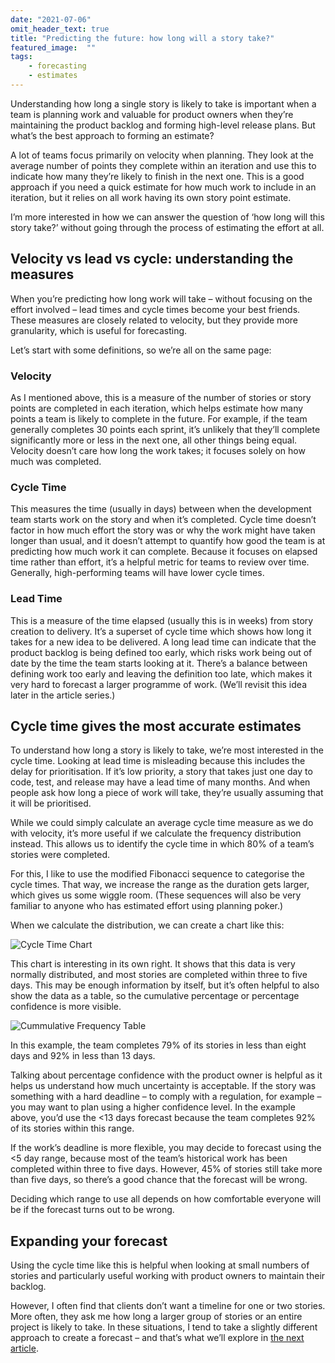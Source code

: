 ```yaml
---
date: "2021-07-06"
omit_header_text: true
title: "Predicting the future: how long will a story take?"
featured_image:  ""
tags: 
    - forecasting
    - estimates
---
```


Understanding how long a single story is likely to take is important when a team is planning work and valuable for product owners when they’re maintaining the product backlog and forming high-level release plans. But what’s the best approach to forming an estimate?

A lot of teams focus primarily on velocity when planning. They look at the average number of points they complete within an iteration and use this to indicate how many they’re likely to finish in the next one. This is a good approach if you need a quick estimate for how much work to include in an iteration, but it relies on all work having its own story point estimate.

I’m more interested in how we can answer the question of ‘how long will this story take?’ without going through the process of estimating the effort at all.

## Velocity vs lead vs cycle: understanding the measures

When you’re predicting how long work will take – without focusing on the effort involved – lead times and cycle times become your best friends. These measures are closely related to velocity, but they provide more granularity, which is useful for forecasting.

Let’s start with some definitions, so we’re all on the same page:

### Velocity
As I mentioned above, this is a measure of the number of stories or story points are completed in each iteration, which helps estimate how many points a team is likely to complete in the future. For example, if the team generally completes 30 points each sprint, it’s unlikely that they’ll complete significantly more or less in the next one, all other things being equal. Velocity doesn’t care how long the work takes; it focuses solely on how much was completed.
### Cycle Time
This measures the time (usually in days) between when the development team starts work on the story and when it’s completed. Cycle time doesn’t factor in how much effort the story was or why the work might have taken longer than usual, and it doesn’t attempt to quantify how good the team is at predicting how much work it can complete. Because it focuses on elapsed time rather than effort, it’s a helpful metric for teams to review over time. Generally, high-performing teams will have lower cycle times.
### Lead Time
This is a measure of the time elapsed (usually this is in weeks) from story creation to delivery. It’s a superset of cycle time which shows how long it takes for a new idea to be delivered. A long lead time can indicate that the product backlog is being defined too early, which risks work being out of date by the time the team starts looking at it. There’s a balance between defining work too early and leaving the definition too late, which makes it very hard to forecast a larger programme of work. (We’ll revisit this idea later in the article series.)

## Cycle time gives the most accurate estimates

To understand how long a story is likely to take, we’re most interested in the cycle time. Looking at lead time is misleading because this includes the delay for prioritisation. If it’s low priority, a story that takes just one day to code, test, and release may have a lead time of many months. And when people ask how long a piece of work will take, they’re usually assuming that it will be prioritised.

While we could simply calculate an average cycle time measure as we do with velocity, it’s more useful if we calculate the frequency distribution instead. This allows us to identify the cycle time in which 80% of a team’s stories were completed.

For this, I like to use the modified Fibonacci sequence to categorise the cycle times. That way, we increase the range as the duration gets larger, which gives us some wiggle room. (These sequences will also be very familiar to anyone who has estimated effort using planning poker.)

When we calculate the distribution, we can create a chart like this:

![Cycle Time Chart](/images/cycle-time-chart.jpg)

This chart is interesting in its own right. It shows that this data is very normally distributed, and most stories are completed within three to five days. This may be enough information by itself, but it’s often helpful to also show the data as a table, so the cumulative percentage or percentage confidence is more visible.

![Cummulative Frequency Table](/images/cummulative-frequency.jpg)

In this example, the team completes 79% of its stories in less than eight days and 92% in less than 13 days.

Talking about percentage confidence with the product owner is helpful as it helps us understand how much uncertainty is acceptable. If the story was something with a hard deadline – to comply with a regulation, for example – you may want to plan using a higher confidence level. In the example above, you’d use the <13 days forecast because the team completes 92% of its stories within this range.

If the work’s deadline is more flexible, you may decide to forecast using the <5 day range, because most of the team’s historical work has been completed within three to five days. However, 45% of stories still take more than five days, so there’s a good chance that the forecast will be wrong.

Deciding which range to use all depends on how comfortable everyone will be if the forecast turns out to be wrong.

## Expanding your forecast

Using the cycle time like this is helpful when looking at small numbers of stories and particularly useful working with product owners to maintain their backlog.

However, I often find that clients don’t want a timeline for one or two stories. More often, they ask me how long a larger group of stories or an entire project is likely to take. In these situations, I tend to take a slightly different approach to create a forecast – and that’s what we’ll explore in [the next article](../predicting-the-future-part3).